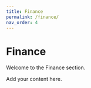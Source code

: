 ```yaml
---
title: Finance
permalink: /finance/
nav_order: 4
---
```


# Finance

Welcome to the Finance section.

Add your content here.
